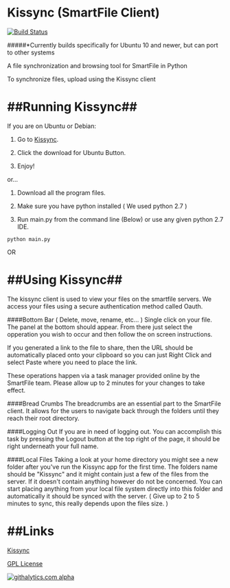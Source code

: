 Kissync (SmartFile Client)
==========================
[![Build Status](https://travis-ci.org/kissync/kissync-python.png?branch=master)](https://travis-ci.org/kissync/kissync-python)

#####*Currently builds specifically for Ubuntu 10 and newer, but can port to other systems

A file synchronization and browsing tool for SmartFile in Python

To synchronize files, upload using the Kissync client

##Running Kissync##
===================

If you are on Ubuntu or Debian:

1) Go to [Kissync](http://kissync.com).

2) Click the download for Ubuntu Button.

3) Enjoy!

or...

1) Download all the program files.

2) Make sure you have python installed ( We used python 2.7 )

3) Run main.py from the command line (Below) or use any given python 2.7 IDE.
```
python main.py
```
OR


##Using Kissync##
===============

The kissync client is used to view your files on the smartfile servers. We access your files using a secure authentication method called Oauth. 

####Bottom Bar ( Delete, move, rename, etc... )
Single click on your file. The panel at the bottom should appear. From there just select the opperation you wish to occur and then follow the on screen instructions.

If you generated a link to the file to share, then the URL should be automatically placed onto your clipboard so you can just Right Click and select Paste where you need to place the link.

These operations happen via a task manager provided online by the SmartFile team. Please allow up to 2 minutes for your changes to take effect. 

####Bread Crumbs
The breadcrumbs are an essential part to the SmartFile client. It allows for the users to navigate back through the folders until they reach their root directory.

####Logging Out
If you are in need of logging out. You can accomplish this task by pressing the Logout button at the top right of the page, it should be right underneath your full name.

####Local Files
Taking a look at your home directory you might see a new folder after you've run the Kissync app for the first time. The folders name should be "Kissync" and it might contain just a few of the files from the server. If it doesn't contain anything however do not be concerned. You can start placing anything from your local file system directly into this folder and automatically it should be synced with the server. ( Give up to 2 to 5 minutes to sync, this really depends upon the files size. )

##Links
=============

[Kissync](http://kissync.com)

[GPL License](https://github.com/kissync/kissync-python/blob/master/LICENSE.GPL)

[![githalytics.com alpha](https://cruel-carlota.pagodabox.com/83ebee1008a3caf7f74f8a98c5b44cea "githalytics.com")](http://githalytics.com/kissync/kissync-python)

